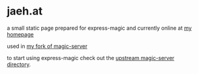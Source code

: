 jaeh.at
=====================

a small static page prepared for express-magic and currently online at [my homepage](https://jaeh.at)

used in [my fork of magic-server](https://github.com/jaeh/magic-server)

to start using express-magic check out the [upstream magic-server directory](https://github.com/express-magic/magic-server).
